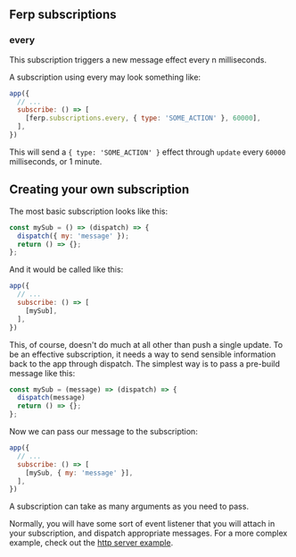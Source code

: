 ## Ferp subscriptions

### every

This subscription triggers a new message effect every n milliseconds.

A subscription using every may look something like:

```javascript
app({
  // ...
  subscribe: () => [
    [ferp.subscriptions.every, { type: 'SOME_ACTION' }, 60000],
  ],
})
```

This will send a `{ type: 'SOME_ACTION' }` effect through `update` every `60000` milliseconds, or 1 minute.


## Creating your own subscription

The most basic subscription looks like this:

```javascript
const mySub = () => (dispatch) => {
  dispatch({ my: 'message' });
  return () => {};
};
```

And it would be called like this:

```javascript
app({
  // ...
  subscribe: () => [
    [mySub],
  ],
})
```

This, of course, doesn't do much at all other than push a single update.
To be an effective subscription, it needs a way to send sensible information back to the app through dispatch.
The simplest way is to pass a pre-build message like this:


```javascript
const mySub = (message) => (dispatch) => {
  dispatch(message)
  return () => {};
};
```

Now we can pass our message to the subscription:

```javascript
app({
  // ...
  subscribe: () => [
    [mySub, { my: 'message' }],
  ],
})
```

A subscription can take as many arguments as you need to pass.

Normally, you will have some sort of event listener that you will attach in your subscription, and dispatch appropriate messages.
For a more complex example, check out the [http server example](../../examples/http-server/subscription.js).
